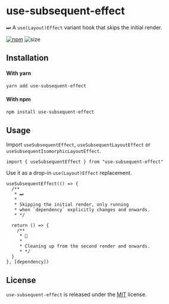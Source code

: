 # use-subsequent-effect

⏭ A `use(Layout)Effect` variant hook that skips the initial render.

[![npm](https://img.shields.io/npm/v/use-subsequent-effect)](https://www.npmjs.com/package/use-subsequent-effect) ![size](https://img.shields.io/bundlephobia/minzip/use-subsequent-effect?label=size)

## Installation

#### With yarn

```sh
yarn add use-subsequent-effect
```

#### With npm

```sh
npm install use-subsequent-effect
```

## Usage

Import `useSubsequentEffect`, `useSubsequentLayoutEffect` or `useSubsequentIsomorphicLayoutEffect`.

```tsx
import { useSubsequentEffect } from "use-subsequent-effect"
```

Use it as a drop-in `use(Layout)Effect` replacement.

```tsx
useSubsequentEffect(() => {
  /**
   * ⏭
   *
   * Skipping the initial render, only running
   * when `dependency` explicitly changes and onwards.
   * */

  return () => {
    /**
     * 🧹
     *
     * Cleaning up from the second render and onwards.
     * */
  }
}, [dependency])
```

## License

`use-subsequent-effect` is released under the [MIT](https://github.com/bouchenoiremarc/use-subsequent-effect/blob/main/LICENSE) license.
